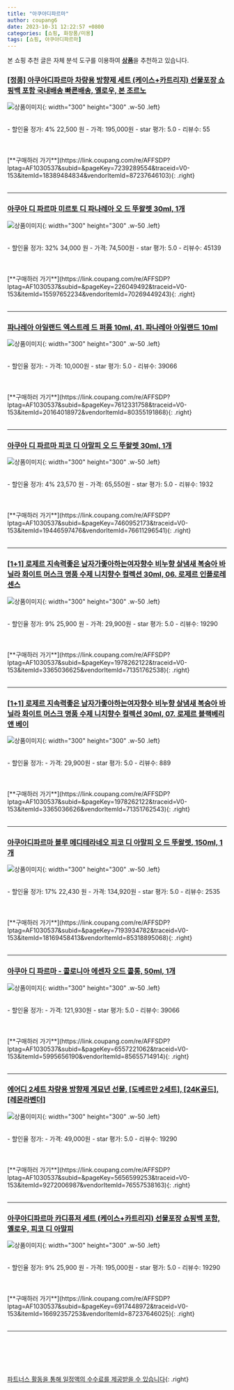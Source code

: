 ```yaml
---
title: "아쿠아디파르마"
author: coupang6
date: 2023-10-31 12:22:57 +0800
categories: [쇼핑, 화장품/미용]
tags: [쇼핑, 아쿠아디파르마]
---
```


본 쇼핑 추천 글은 자체 분석 도구를 이용하여 [**상품**](https://link.coupang.com/a/bao1ui)을 추천하고 있습니다.

### [[정품] 아쿠아디파르마 차량용 방향제 세트 (케이스+카트리지) 선물포장 쇼핑백 포함 국내배송 빠른배송, 옐로우, 본 조르노](https://link.coupang.com/re/AFFSDP?lptag=AF1030537&subid=&pageKey=7239289554&traceid=V0-153&itemId=18389484834&vendorItemId=87237646103)

![상품이미지](https://thumbnail7.coupangcdn.com/thumbnails/remote/230x230ex/image/vendor_inventory/d138/ac4a66f09f297827753f16764e3247a9f566e1bb3628cb9343354853e540.jpg){: width="300" height="300" .w-50 .left}


<br>
- 할인율 정가: 4%  22,500   원
- 가격: 195,000원
- star 평가: 5.0
- 리뷰수: 55
<br>
<br>
<br>
<br>
[**구매하러 가기**](https://link.coupang.com/re/AFFSDP?lptag=AF1030537&subid=&pageKey=7239289554&traceid=V0-153&itemId=18389484834&vendorItemId=87237646103){: .right}
<br>
<br>

---

### [아쿠아 디 파르마 미르토 디 파나레아 오 드 뚜왈렛 30ml, 1개](https://link.coupang.com/re/AFFSDP?lptag=AF1030537&subid=&pageKey=226049492&traceid=V0-153&itemId=15597652234&vendorItemId=70269449243)

![상품이미지](https://thumbnail9.coupangcdn.com/thumbnails/remote/230x230ex/image/vendor_inventory/369d/0207caf80705cea19e4ccd277f8c4d288ee5c55afa84e62d5381b312f021.jpg){: width="300" height="300" .w-50 .left}


<br>
- 할인율 정가: 32%  34,000   원
- 가격: 74,500원
- star 평가: 5.0
- 리뷰수: 45139
<br>
<br>
<br>
<br>
[**구매하러 가기**](https://link.coupang.com/re/AFFSDP?lptag=AF1030537&subid=&pageKey=226049492&traceid=V0-153&itemId=15597652234&vendorItemId=70269449243){: .right}
<br>
<br>

---

### [파나레아 아일랜드 엑스트레 드 퍼퓸 10ml, 41. 파나레아 아일랜드 10ml](https://link.coupang.com/re/AFFSDP?lptag=AF1030537&subid=&pageKey=7612331758&traceid=V0-153&itemId=20164018972&vendorItemId=80355191868)

![상품이미지](https://thumbnail6.coupangcdn.com/thumbnails/remote/230x230ex/image/vendor_inventory/f5d8/987440ada11b55bd83d25a8e131730036af4c1339f5eda9d0301e2788d8c.png){: width="300" height="300" .w-50 .left}


<br>
- 할인율 정가: 
- 가격: 10,000원
- star 평가: 5.0
- 리뷰수: 39066
<br>
<br>
<br>
<br>
[**구매하러 가기**](https://link.coupang.com/re/AFFSDP?lptag=AF1030537&subid=&pageKey=7612331758&traceid=V0-153&itemId=20164018972&vendorItemId=80355191868){: .right}
<br>
<br>

---

### [아쿠아 디 파르마 피코 디 아말피 오 드 뚜왈렛 30ml, 1개](https://link.coupang.com/re/AFFSDP?lptag=AF1030537&subid=&pageKey=7460952173&traceid=V0-153&itemId=19446597476&vendorItemId=76611296541)

![상품이미지](https://thumbnail6.coupangcdn.com/thumbnails/remote/230x230ex/image/vendor_inventory/c18d/14b929d32d114e95dc8ed845f5b7a710b2687866ecc233d793505b8e615d.jpg){: width="300" height="300" .w-50 .left}


<br>
- 할인율 정가: 4%  23,570   원
- 가격: 65,550원
- star 평가: 5.0
- 리뷰수: 1932
<br>
<br>
<br>
<br>
[**구매하러 가기**](https://link.coupang.com/re/AFFSDP?lptag=AF1030537&subid=&pageKey=7460952173&traceid=V0-153&itemId=19446597476&vendorItemId=76611296541){: .right}
<br>
<br>

---

### [[1+1] 로제르 지속력좋은 남자가좋아하는여자향수 비누향 살냄새 복숭아 바닐라 화이트 머스크 명품 수제 니치향수 컬렉션 30ml, 06. 로제르 인플로레센스](https://link.coupang.com/re/AFFSDP?lptag=AF1030537&subid=&pageKey=1978262122&traceid=V0-153&itemId=3365036625&vendorItemId=71351762538)

![상품이미지](https://thumbnail6.coupangcdn.com/thumbnails/remote/230x230ex/image/vendor_inventory/7f09/f95f03c18d011467a93bf50168cb16387b212db637961fdf6704cc67363b.jpg){: width="300" height="300" .w-50 .left}


<br>
- 할인율 정가: 9%  25,900   원
- 가격: 29,900원
- star 평가: 5.0
- 리뷰수: 19290
<br>
<br>
<br>
<br>
[**구매하러 가기**](https://link.coupang.com/re/AFFSDP?lptag=AF1030537&subid=&pageKey=1978262122&traceid=V0-153&itemId=3365036625&vendorItemId=71351762538){: .right}
<br>
<br>

---

### [[1+1] 로제르 지속력좋은 남자가좋아하는여자향수 비누향 살냄새 복숭아 바닐라 화이트 머스크 명품 수제 니치향수 컬렉션 30ml, 07. 로제르 블랙베리 앤 베이](https://link.coupang.com/re/AFFSDP?lptag=AF1030537&subid=&pageKey=1978262122&traceid=V0-153&itemId=3365036626&vendorItemId=71351762543)

![상품이미지](https://thumbnail10.coupangcdn.com/thumbnails/remote/230x230ex/image/vendor_inventory/7761/a784c4ce1bd17cc9034e3af46fcceccef783ef7aa864dfa71f796e733500.jpg){: width="300" height="300" .w-50 .left}


<br>
- 할인율 정가: 
- 가격: 29,900원
- star 평가: 5.0
- 리뷰수: 889
<br>
<br>
<br>
<br>
[**구매하러 가기**](https://link.coupang.com/re/AFFSDP?lptag=AF1030537&subid=&pageKey=1978262122&traceid=V0-153&itemId=3365036626&vendorItemId=71351762543){: .right}
<br>
<br>

---

### [아쿠아디파르마 블루 메디테라네오 피코 디 아말피 오 드 뚜왈렛, 150ml, 1개](https://link.coupang.com/re/AFFSDP?lptag=AF1030537&subid=&pageKey=7193934782&traceid=V0-153&itemId=18169458413&vendorItemId=85318895068)

![상품이미지](https://thumbnail10.coupangcdn.com/thumbnails/remote/230x230ex/image/vendor_inventory/9ff2/3dec0053a5fff09da0e839f482b643623f8511b919cfad428bfb8f279b12.JPG){: width="300" height="300" .w-50 .left}


<br>
- 할인율 정가: 17%  22,430   원
- 가격: 134,920원
- star 평가: 5.0
- 리뷰수: 2535
<br>
<br>
<br>
<br>
[**구매하러 가기**](https://link.coupang.com/re/AFFSDP?lptag=AF1030537&subid=&pageKey=7193934782&traceid=V0-153&itemId=18169458413&vendorItemId=85318895068){: .right}
<br>
<br>

---

### [아쿠아 디 파르마 - 콜로니아 에센자 오드 콜롱, 50ml, 1개](https://link.coupang.com/re/AFFSDP?lptag=AF1030537&subid=&pageKey=6557221062&traceid=V0-153&itemId=5995656190&vendorItemId=85655714914)

![상품이미지](https://thumbnail9.coupangcdn.com/thumbnails/remote/230x230ex/image/vendor_inventory/c726/a8b7670a1753f7908e293484eb7f3c4c809e839c09cac55a97d3e66846e2.jpg){: width="300" height="300" .w-50 .left}


<br>
- 할인율 정가: 
- 가격: 121,930원
- star 평가: 5.0
- 리뷰수: 39066
<br>
<br>
<br>
<br>
[**구매하러 가기**](https://link.coupang.com/re/AFFSDP?lptag=AF1030537&subid=&pageKey=6557221062&traceid=V0-153&itemId=5995656190&vendorItemId=85655714914){: .right}
<br>
<br>

---

### [에어디 2세트 차량용 방향제 계묘년 선물, [도베르만 2세트], [24K골드], [레몬라벤더]](https://link.coupang.com/re/AFFSDP?lptag=AF1030537&subid=&pageKey=5656599253&traceid=V0-153&itemId=9272006987&vendorItemId=76557538163)

![상품이미지](https://thumbnail8.coupangcdn.com/thumbnails/remote/230x230ex/image/vendor_inventory/a1b6/903da03e59192d862f51c92ba2ced525073d9b2081c4318d15096f5973e3.jpg){: width="300" height="300" .w-50 .left}


<br>
- 할인율 정가: 
- 가격: 49,000원
- star 평가: 5.0
- 리뷰수: 19290
<br>
<br>
<br>
<br>
[**구매하러 가기**](https://link.coupang.com/re/AFFSDP?lptag=AF1030537&subid=&pageKey=5656599253&traceid=V0-153&itemId=9272006987&vendorItemId=76557538163){: .right}
<br>
<br>

---

### [아쿠아디파르마 카디퓨저 세트 (케이스+카트리지) 선물포장 쇼핑백 포함, 옐로우, 피코 디 아말피](https://link.coupang.com/re/AFFSDP?lptag=AF1030537&subid=&pageKey=6917448972&traceid=V0-153&itemId=16692357253&vendorItemId=87237646025)

![상품이미지](https://thumbnail7.coupangcdn.com/thumbnails/remote/230x230ex/image/vendor_inventory/d138/ac4a66f09f297827753f16764e3247a9f566e1bb3628cb9343354853e540.jpg){: width="300" height="300" .w-50 .left}


<br>
- 할인율 정가: 9%  25,900   원
- 가격: 195,000원
- star 평가: 5.0
- 리뷰수: 19290
<br>
<br>
<br>
<br>
[**구매하러 가기**](https://link.coupang.com/re/AFFSDP?lptag=AF1030537&subid=&pageKey=6917448972&traceid=V0-153&itemId=16692357253&vendorItemId=87237646025){: .right}
<br>
<br>

---
<br><br><br><br><br> [파트너스 활동을 통해 일정액의 수수료를 제공받을 수 있습니다](https://link.coupang.com/a/bao1ui){: .right}